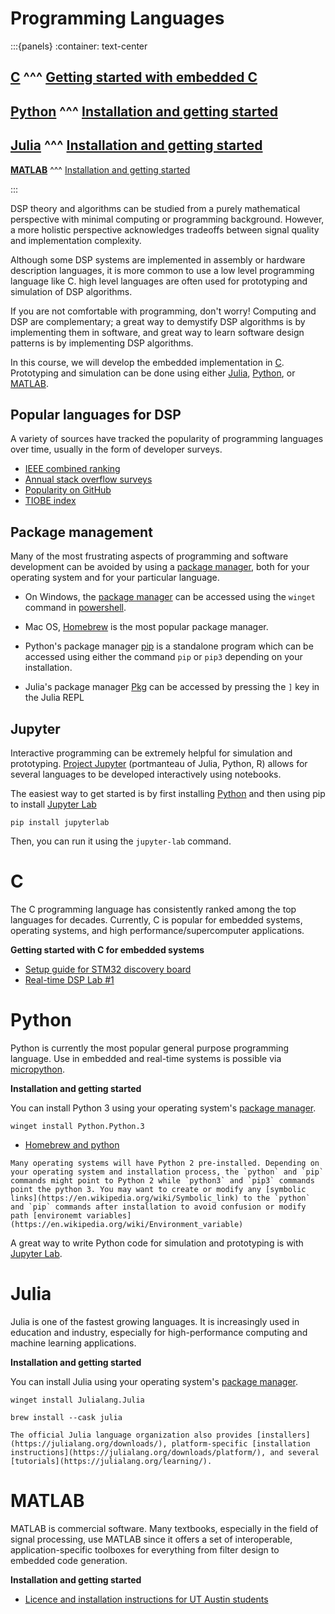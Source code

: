 # Programming Languages

:::{panels}
:container: text-center

**[C](#c)**
^^^
[Getting started with embedded C](#c)
---

**[Python](#python)**
^^^
[Installation and getting started](#python)
---

**[Julia](#julia)**
^^^
[Installation and getting started](#julia)
---

**[MATLAB](#matlab)**
^^^
[Installation and getting started](#matlab)

:::

DSP theory and algorithms can be studied from a purely mathematical 
perspective with minimal computing or programming background. However, a more 
holistic perspective acknowledges tradeoffs between signal quality and 
implementation complexity. 

Although some DSP systems are implemented in assembly or hardware description 
languages, it is more common to use a low level programming language like C. 
high level languages are often used for prototyping and simulation of DSP 
algorithms.

If you are not comfortable with programming, don't worry! Computing and DSP 
are complementary; a great way to demystify DSP algorithms is by implementing 
them in software, and great way to learn software design patterns is by 
implementing DSP algorithms.

In this course, we will develop the embedded implementation in [C](#c). 
Prototyping and simulation can be done using either 
[Julia](#julia), [Python](#python), or [MATLAB](#matlab).

## Popular languages for DSP

A variety of sources have tracked the popularity of programming languages over 
time, usually in the form of developer surveys.

* [IEEE combined ranking][ieee]
* [Annual stack overflow surveys][stack]
* [Popularity on GitHub][octoverse]
* [TIOBE index][tiobe]

[octoverse]:https://octoverse.github.com
[stack]:https://insights.stackoverflow.com/survey/
[ieee]:https://spectrum.ieee.org/top-programming-languages/
[tiobe]:https://www.tiobe.com/tiobe-index/

## Package management

Many of the most frustrating aspects of programming and software development can be avoided by using a [package manager](https://en.wikipedia.org/wiki/Package_manager), both for your operating system and for your particular language.

* On Windows, the [package manager](https://docs.microsoft.com/en-us/windows/package-manager/) can be accessed using the `winget` command in [powershell](https://aka.ms/terminal).

* Mac OS, [Homebrew](https://brew.sh) is the most popular package manager.

* Python's package manager [pip](https://pypi.org/project/pip/) is a standalone program which can be accessed using either the command `pip` or `pip3` depending on your installation.

* Julia's package manager [Pkg](https://docs.julialang.org/en/v1/stdlib/Pkg/) can be accessed by pressing the `]` key in the Julia REPL

## Jupyter

Interactive programming can be extremely helpful for simulation and prototyping. [Project Jupyter](https://jupyter.org) (portmanteau of Julia, Python, R) allows for several languages to be developed interactively using notebooks.

The easiest way to get started is by first installing [Python](#Python) and then using pip to install [Jupyter Lab](https://jupyterlab.readthedocs.io/)

```console
pip install jupyterlab
```

Then, you can run it using the `jupyter-lab` command.

# C

The C programming language has consistently ranked among the top languages for 
decades. Currently, C is popular for embedded systems, operating systems, and 
high performance/supercomputer applications.

**Getting started with C for embedded systems**

* [Setup guide for STM32 discovery board](https://danjacobellis.net/EE445S-lab/stm32h735g.html)
* [Real-time DSP Lab #1](https://danjacobellis.net/EE445S-lab/lab1/index.html)


# Python

Python is currently the most popular general purpose programming language.
Use in embedded and real-time systems is possible via [micropython](https://micropython.org).

**Installation and getting started**

You can install Python 3 using your operating system's [package manager](#package-management).

```console
winget install Python.Python.3
```

* [Homebrew and python](https://docs.brew.sh/Homebrew-and-Python)
    
```{warning}
Many operating systems will have Python 2 pre-installed. Depending on your operating system and installation process, the `python` and `pip` commands might point to Python 2 while `python3` and `pip3` commands point the python 3. You may want to create or modify any [symbolic links](https://en.wikipedia.org/wiki/Symbolic_link) to the `python` and `pip` commands after installation to avoid confusion or modify path [environemt variables](https://en.wikipedia.org/wiki/Environment_variable)
```

A great way to write Python code for simulation and prototyping is with [Jupyter Lab](#Jupyter).

# Julia

Julia is one of the fastest growing languages. It is increasingly used in
education and industry, especially for high-performance computing and 
machine learning applications.

**Installation and getting started**

You can install Julia using your operating system's [package manager](#package-management).

```console
winget install Julialang.Julia
```

```console
brew install --cask julia
```
    
```{note}
The official Julia language organization also provides [installers](https://julialang.org/downloads/), platform-specific [installation instructions](https://julialang.org/downloads/platform/), and several [tutorials](https://julialang.org/learning/).
```

# MATLAB

MATLAB is commercial software. Many textbooks, especially in the field of 
signal processing, use MATLAB since it offers a set of interoperable, 
application-specific toolboxes for everything from filter design to
embedded code generation.

**Installation and getting started**

* [Licence and installation instructions for UT Austin students](https://ut.service-now.com/sp?id=ut_bs_service_detail&sys_id=f9d65c7c4ff9d200f6897bcd0210c77d)


